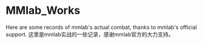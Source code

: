 # MMlab_Works
Here are some records of mmlab's actual combat, thanks to mmlab's official support.
这里是mmlab实战的一些记录，感谢mmlab官方的大力支持。
